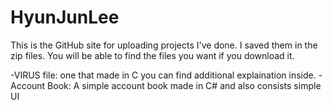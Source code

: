 # HyunJunLee

This is the GitHub site for uploading projects I've done.
I saved them in the zip files. You will be able to find the files you want if you download it.

-VIRUS file: one that made in C you can find additional explaination inside.
-Account Book: A simple account book made in C# and also consists simple UI
